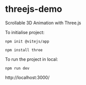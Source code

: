 # threejs-demo

Scrollable 3D Animation with Three.js

To initialise project:

```npm init @vitejs/app```

```npm install three```

To run the project in local:

```npm run dev```

http://localhost:3000/
